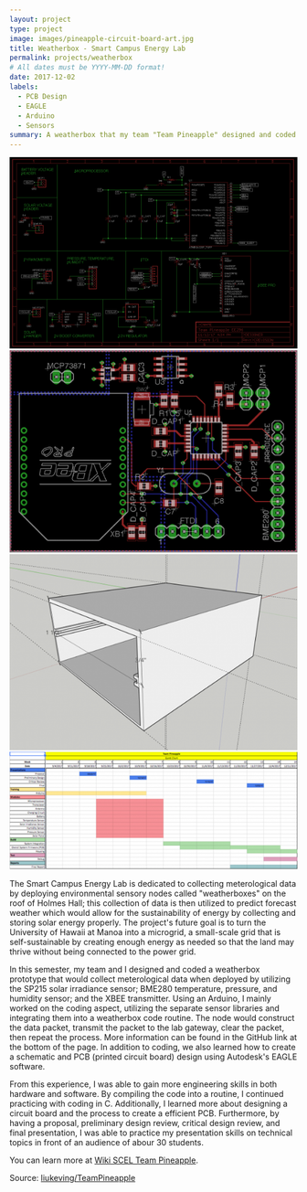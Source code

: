 ```yaml
---
layout: project
type: project
image: images/pineapple-circuit-board-art.jpg
title: Weatherbox - Smart Campus Energy Lab
permalink: projects/weatherbox
# All dates must be YYYY-MM-DD format!
date: 2017-12-02
labels:
  - PCB Design
  - EAGLE
  - Arduino
  - Sensors
summary: A weatherbox that my team "Team Pineapple" designed and coded to collect meteorlogical data.
---
```

<div class="ui small rounded images">
  <img class="ui image" src="../images/pineapple_schematic.png">
  <img class="ui image" src="../images/pineapple_pcb.png">
  <img class="ui image" src="../images/pineapple_housing.png">
  <img class="ui image" src="../images/pineapple_ganttchart.png">
</div>

The Smart Campus Energy Lab is dedicated to collecting meterological data by deploying environmental sensory nodes called "weatherboxes" on the roof of Holmes Hall; this collection of data is then utilized to predict forecast weather which would allow for the sustainability of energy by collecting and storing solar energy properly. The project's future goal is to turn the University of Hawaii at Manoa into a microgrid, a small-scale grid that is self-sustainable by creating enough energy as needed so that the land may thrive without being connected to the power grid.

In this semester, my team and I designed and coded a weatherbox prototype that would collect meterological data when deployed by utilizing the SP215 solar irradiance sensor; BME280 temperature, pressure, and humidity sensor; and the XBEE transmitter. Using an Arduino, I mainly worked on the coding aspect, utilizing the separate sensor libraries and integrating them into a weatherbox code routine. The node would construct the data packet, transmit the packet to the lab gateway, clear the packet, then repeat the process. More information can be found in the GitHub link at the bottom of the page. In addition to coding, we also learned how to create a schematic and PCB (printed circuit board) design using Autodesk's EAGLE software. 

From this experience, I was able to gain more engineering skills in both hardware and software. By compiling the code into a routine, I continued practicing with coding in C. Additionally, I learned more about designing a circuit board and the process to create a efficient PCB. Furthermore, by having a proposal, preliminary design review, critical design review, and final presentation, I was able to practice my presentation skills on technical topics in front of an audience of abour 30 students. 

You can learn more at [Wiki SCEL Team Pineapple](https://wiki.scel-hawaii.org/doku.php?id=weatherbox:team_pineapple:start).

Source: <a href="https://github.com/liukeving/TeamPineapple"><i class="large github icon "></i>liukeving/TeamPineapple</a>

